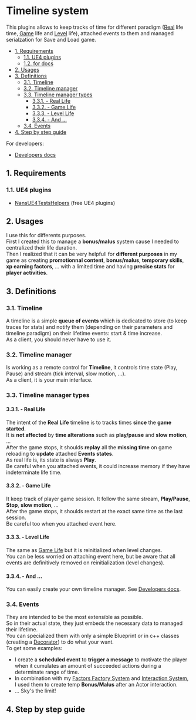 # Timeline system

This plugins allows to keep tracks of time for different paradigm ([Real](#real) life time, [Game](#game) life and [Level](#level) life), attached events to them and managed serialzation for Save and Load game.

<!-- TOC -->

-   [1. Requirements](#1-requirements)
    -   [1.1. UE4 plugins](#11-ue4-plugins)
    -   [1.2. for docs](#12-for-docs)
-   [2. Usages](#2-usages)
-   [3. Definitions](#3-definitions)
    -   [3.1. Timeline](#31-timeline)
    -   [3.2. Timeline manager](#32-timeline-manager)
    -   [3.3. Timeline manager types](#33-timeline-manager-types)
        -   [3.3.1. - Real Life](#331---real-life)
        -   [3.3.2. - Game Life](#332---game-life)
        -   [3.3.3. - Level Life](#333---level-life)
        -   [3.3.4. - And ...](#334---and-)
    -   [3.4. Events](#34-events)
-   [4. Step by step guide](#4-step-by-step-guide)

<!-- /TOC -->

For developers:

-   [Developers docs](./Docs/Developers.md)

<a id="markdown-1-requirements" name="1-requirements"></a>

## 1. Requirements

<a id="markdown-11-ue4-plugins" name="11-ue4-plugins"></a>

### 1.1. UE4 plugins

-   [NansUE4TestsHelpers](https://github.com/NansPellicari/NansUE4TestsHelpers) (free UE4 plugins)

<a id="markdown-2-usages" name="2-usages"></a>

## 2. Usages

I use this for differents purposes.  
First I created this to manage a **bonus/malus** system cause I needed to centralized their life duration.  
Then I realized that it can be very helpfull for **different purposes** in my game as creating **promotionnal content**, **bonus/malus**, **temporary skills**, **xp earning factors**, ... with a limited time and having **precise stats** for **player activities**.

<a id="markdown-3-definitions" name="3-definitions"></a>

## 3. Definitions

<a id="markdown-31-timeline" name="31-timeline"></a>

### 3.1. Timeline

A timeline is a simple **queue of events** which is dedicated to store (to keep traces for stats) and notify them (depending on their parameters and timeline paradigm) on their lifetime events: start & time increase.  
As a client, you should never have to use it.

<a id="markdown-32-timeline-manager" name="32-timeline-manager"></a>

### 3.2. Timeline manager

Is working as a remote control for **Timeline**, it controls time state (Play, Pause) and stream (tick interval, slow motion, ...).  
As a client, it is your main interface.

<a id="markdown-33-timeline-manager-types" name="33-timeline-manager-types"></a>

### 3.3. Timeline manager types

<a id="markdown-331---real-life" name="331---real-life"></a>

#### 3.3.1. - Real Life

The intent of the **Real Life** timeline is to tracks times **since** the **game started**.  
It is **not affected** by **time alterations** such as **play/pause** and **slow motion**, ...  
After the game stops, it shoulds **replay** all the **missing time** on game reloading to **update** attached **Events states**.  
As real life is, its state is always **Play**.  
Be careful when you attached events, it could increase memory if they have indeterminate life time.

<a id="markdown-332---game-life" name="332---game-life"></a>

#### 3.3.2. - Game Life

It keep track of player game session. It follow the same stream, **Play/Pause**, **Stop**, **slow motion**, ...  
After the game stops, it shoulds restart at the exact same time as the last session.  
Be careful too when you attached event here.

<a id="markdown-333---level-life" name="333---level-life"></a>

#### 3.3.3. - Level Life

The same as [Game Life](#2--game-life) but it is reinitialized when level changes.  
You can be less worried on attaching event here, but be aware that all events are definitively removed on reinitialization (level changes).

<a id="markdown-334---and-" name="334---and-"></a>

#### 3.3.4. - And ...

You can easily create your own timeline manager. See [Developers docs](./Docs/Developers.md).

<a id="markdown-34-events" name="34-events"></a>

### 3.4. Events

They are intended to be the most extensible as possible.  
So in their actual state, they just embeds the necessary data to managed their lifetime.  
You can specialized them with only a simple Blueprint or in c++ classes (creating a [Decorator](https://refactoring.guru/design-patterns/decorator)) to do what your want.  
To get some examples:

-   I create a **scheduled event** to **trigger a message** to motivate the player when it cumulates an amount of succeeded actions during a determinate range of time.
-   In combination with my [Factors Factory System](https://github.com/NansPellicari/UE4-NansFactorsFactory) and [Interaction System](...), I used them to create temp **Bonus/Malus** after an Actor interaction.
-   ... Sky's the limit!

<a id="markdown-4-step-by-step-guide" name="4-step-by-step-guide"></a>

## 4. Step by step guide
